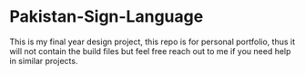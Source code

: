 # Pakistan-Sign-Language
This is my final year design project, this repo is for personal portfolio, thus it will not contain the build files but feel free reach out to me if you need help in similar projects.
